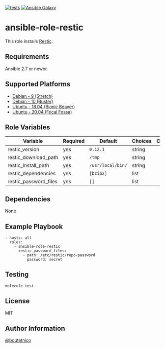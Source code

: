 [![tests](https://github.com/boutetnico/ansible-role-restic/workflows/Test%20ansible%20role/badge.svg)](https://github.com/boutetnico/ansible-role-restic/actions?query=workflow%3A%22Test+ansible+role%22)
[![Ansible Galaxy](https://img.shields.io/badge/galaxy-boutetnico.restic-blue.svg)](https://galaxy.ansible.com/boutetnico/restic)

ansible-role-restic
===================

This role installs [Restic](https://restic.net/).

Requirements
------------

Ansible 2.7 or newer.

Supported Platforms
-------------------

- [Debian - 9 (Stretch)](https://wiki.debian.org/DebianStretch)
- [Debian - 10 (Buster)](https://wiki.debian.org/DebianBuster)
- [Ubuntu - 18.04 (Bionic Beaver)](http://releases.ubuntu.com/18.04/)
- [Ubuntu - 20.04 (Focal Fossa)](http://releases.ubuntu.com/20.04/)

Role Variables
--------------

| Variable                     | Required | Default               | Choices   | Comments                             |
|------------------------------|----------|-----------------------|-----------|--------------------------------------|
| restic_version               | yes      | `0.12.1`              | string    |                                      |
| restic_download_path         | yes      | `/tmp`                | string    |                                      |
| restic_install_path          | yes      | `/usr/local/bin/`     | string    |                                      |
| restic_dependencies          | yes      | `[bzip2]`             | list      |                                      |
| restic_password_files        | yes      | `[]`                  | list      |                                      |

Dependencies
------------

None

Example Playbook
----------------

    - hosts: all
      roles:
        - ansible-role-restic
          restic_password_files:
            - path: /etc/restic/repo-password
              password: secret

Testing
-------

    molecule test

License
-------

MIT

Author Information
------------------

[@boutetnico](https://github.com/boutetnico)
